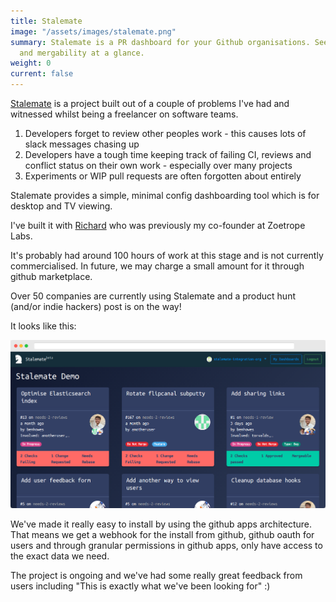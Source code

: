 ```yaml
---
title: Stalemate
image: "/assets/images/stalemate.png"
summary: Stalemate is a PR dashboard for your Github organisations. See CI, Reviews
  and mergability at a glance.
weight: 0
current: false
---
```


[Stalemate](https://stalemate.io) is a project built out of a couple of problems I've had and witnessed whilst being a freelancer on software teams.

1) Developers forget to review other peoples work - this causes lots of slack messages chasing up
2) Developers have a tough time keeping track of failing CI, reviews and conflict status on their own work - especially over many projects
3) Experiments or WIP pull requests are often forgotten about entirely

Stalemate provides a simple, minimal config dashboarding tool which is for desktop and TV viewing.

I've built it with [Richard](http://rfwebb.com/) who was previously my co-founder at Zoetrope Labs.

It's probably had around 100 hours of work at this stage and is not currently commercialised. In future, we may charge a small amount for it through github marketplace.

Over 50 companies are currently using Stalemate and a product hunt (and/or indie hackers) post is on the way!

It looks like this:

![Stalemate example dashboard](/assets/images/stalemate.png)

We've made it really easy to install by using the github apps architecture. That means we get a webhook for the install from github, github oauth for users and through granular permissions in github apps, only have access to the exact data we need.

The project is ongoing and we've had some really great feedback from users including "This is exactly what we've been looking for" :)
